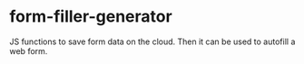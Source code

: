 # form-filler-generator
JS functions to save form data on the cloud. Then it can be used to autofill a web form.
